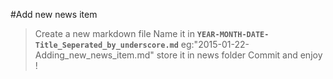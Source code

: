 #Add new news item

>Create a new markdown file
>Name it in **`YEAR-MONTH-DATE-Title_Seperated_by_underscore.md`** 
		eg:"2015-01-22-Adding_new_news_item.md"
>store it in news folder
>Commit and enjoy !
